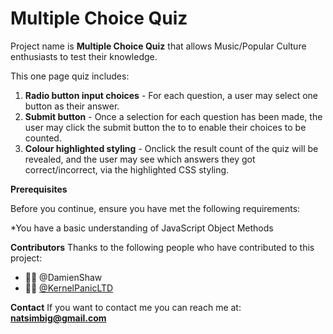 <h1>Multiple Choice Quiz</h1>

Project name is **Multiple Choice Quiz** that allows Music/Popular Culture enthusiasts to test their knowledge.

This one page quiz includes: 
1. **Radio button input choices** - For each question, a user may select one button as their answer.
1. **Submit button** - Once a selection for each question has been made, the user may click the submit button the to to enable their choices to be counted.
1. **Colour highlighted styling** - Onclick the result count of the quiz will be revealed, and the user may see which answers they got correct/incorrect, via the highlighted CSS styling.



**Prerequisites**

Before you continue, ensure you have met the following requirements:

*You have a basic understanding of JavaScript Object Methods 



**Contributors**
Thanks to the following people who have contributed to this project:

* 🧑‍🏫 @DamienShaw
* 🧑‍🏫 [@KernelPanicLTD](http://github.com)



**Contact**
If you want to contact me you can reach me at: **natsimbig@gmail.com**
